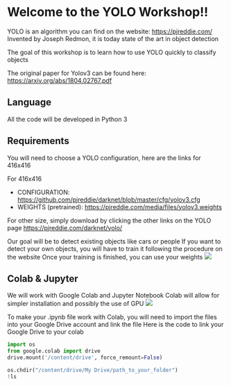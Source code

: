 # Welcome to the YOLO Workshop!!

YOLO is an algorithm you can find on the website: https://pjreddie.com/
Invented by Joseph Redmon, it is today state of the art in object detection

The goal of this workshop is to learn how to use YOLO quickly to classify objects

The original paper for Yolov3 can be found here: https://arxiv.org/abs/1804.02767.pdf

## Language
All the code will be developed in Python 3

## Requirements
You will need to choose a YOLO configuration, here are the links for 416x416

For 416x416
* CONFIGURATION: https://github.com/pjreddie/darknet/blob/master/cfg/yolov3.cfg
* WEIGHTS (pretrained): https://pjreddie.com/media/files/yolov3.weights

For other size, simply download by clicking the other links on the YOLO page
https://pjreddie.com/darknet/yolo/

Our goal will be to detect existing objects like cars or people
If you want to detect your own objects, you will have to train it following the procedure on the website
Once your training is finished, you can use your weights
![](https://pjreddie.com/media/image/Screen_Shot_2018-03-24_at_10.48.42_PM.png)


## Colab & Jupyter
We will work with Google Colab and Jupyter Notebook
Colab will allow for simpler installation and possibly the use of GPU
![](https://i0.wp.com/ledatascientist.com/wp-content/uploads/2019/04/jupyter_colab_small_axbdcm.png?resize=502%2C267&ssl=1)

To make your .ipynb file work with Colab, you will need to import the files into your Google Drive account and link the file
Here is the code to link your Google Drive to your colab

```python
import os
from google.colab import drive
drive.mount('/content/drive', force_remount=False)

os.chdir("/content/drive/My Drive/path_to_your_folder")
!ls
```
